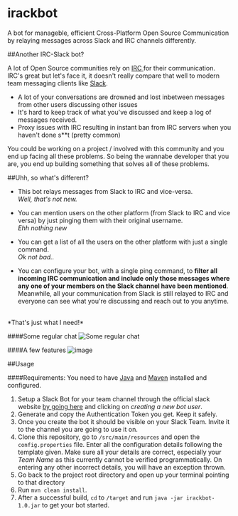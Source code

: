 # irackbot
A bot for manageble, efficient Cross-Platform Open Source Communication by relaying messages across Slack and IRC channels differently.

##Another IRC-Slack bot?

A lot of Open Source communities rely on [IRC ](https://en.wikipedia.org/wiki/Internet_Relay_Chat) for their communication. IRC's great
but let's face it, it doesn't really compare that well to modern team messaging clients like [Slack](https://slack.com/).

* A lot of your conversations are drowned and lost inbetween messages from other users discussing other issues
* It's hard to keep track of what you've discussed and keep a log of messages received.
* Proxy issues with IRC resulting in instant ban from IRC servers when you haven't done s**t (pretty common)

You could be working on a project / involved with this
community and you end up facing all these problems. So being the wannabe developer that you are, you end up building
something that solves all of these problems.

##Uhh, so what's different?

* This bot relays messages from Slack to IRC and vice-versa.<br>
*Well, that's not new.*

* You can mention users on the other platform (from Slack to IRC and vice versa) by just pinging them with their original username.<br>
*Ehh nothing new*

* You can get a list of all the users on the other platform with just a single command.<br>
*Ok not bad..*<br>

* You can configure your bot, with a single ping command, to **filter all incoming IRC communication and include only those messages
where any one of your members on the Slack channel have been mentioned**. Meanwhile, all your communication from Slack is still
relayed to IRC and everyone can see what you're discussing and reach out to you anytime.
<br>
*That's just what I need!*<br>

####Some regular chat
![Some regular chat](http://i.imgur.com/o5e9xXC.png)

####A few features
![image](http://i.imgur.com/4J3T3Fl.png)

##Usage

####Requirements: You need to have [Java](https://java.com/en/download/) and [Maven](https://maven.apache.org/install.html) installed and configured.

1. Setup a Slack Bot for your team channel through the official slack website [by going here](https://www.google.co.in/webhp?sourceid=chrome-instant&ion=1&espv=2&ie=UTF-8#q=slack%20bot%20for%20my%20team) and clicking on *creating a new bot user*.
2. Generate and copy the Authentication Token you get. Keep it safely.
3. Once you create the bot it should be visible on your Slack Team. Invite it to the channel you are going to use it on.
4. Clone this repository, go to `/src/main/resources` and open the `config.properties` file. Enter all the configuration details following the template given. Make sure all your details are correct, especially your *Team Name* as this currently cannot be verified programmatically. On entering any other incorrect details, you will have an exception thrown.
5. Go back to the project root directory and open up your terminal pointing to that directory
6. Run `mvn clean install`.
7. After a successful build, `cd` to `/target` and run `java -jar irackbot-1.0.jar` to get your bot started.




